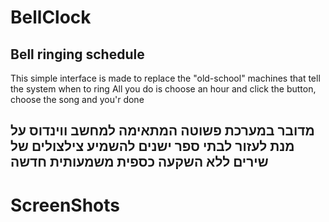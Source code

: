 # BellClock
## Bell ringing schedule

This simple interface is made to replace the "old-school" machines that tell the system when to ring
All you do is choose an hour and click the button, choose the song and you'r done

## מדובר במערכת פשוטה המתאימה למחשב ווינדוס על מנת לעזור לבתי ספר ישנים להשמיע צילצולים של שירים ללא השקעה כספית משמעותית חדשה

# ScreenShots


